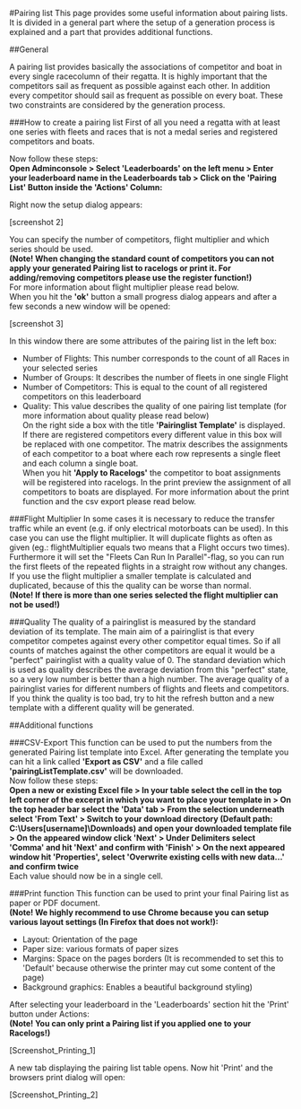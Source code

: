 #Pairing list
This page provides some useful information about pairing lists. It is divided in a general part where the setup of a generation process is explained and a part that provides additional functions.

##General

A pairing list provides basically the associations of competitor and boat in every single racecolumn of their regatta. 
It is highly important that the competitors sail as frequent as possible against each other. In addition every competitor should sail as frequent as possible on every boat. These two constraints are considered by the generation process. 

###How to create a pairing list 
First of all you need a regatta with at least one series with fleets and races that is not a medal series and registered competitors and boats.  

Now follow these steps:  
**Open Adminconsole > Select 'Leaderboards' on the left menu > Enter your leaderboard name in the Leaderboards tab > Click on the 'Pairing List' Button inside the 'Actions' Column:**  



Right now the setup dialog appears:

[screenshot 2]

You can specify the number of competitors, flight multiplier and which series should be used.  
**(Note! When changing the standard count of competitors you can not apply your generated Pairing list to racelogs or print it. For adding/removing competitors please use the register function!)**  
For more information about flight multiplier please read below.  
When you hit the **'ok'** button a small progress dialog appears and after a few seconds a new window will be opened:

[screenshot 3]

In this window there are some attributes of the pairing list in the left box:  
* Number of Flights: This number corresponds to the count of all Races in your selected series  
* Number of Groups: It describes the number of fleets in one single Flight  
* Number of Competitors: This is equal to the count of all registered competitors on this leaderboard  
* Quality: This value describes the quality of one pairing list template (for more information about quality please read below)  
On the right side a box with the title **'Pairinglist Template'** is displayed. If there are registered competitors every different value in this box will be replaced with one competitor. The matrix describes the assignments of each competitor to a boat where each row represents a single fleet and each column a single boat.  
When you hit **'Apply to Racelogs'** the competitor to boat assignments will be registered into racelogs. In the print preview the assignment of all competitors to boats are displayed. For more information about the print function and the csv export please read below.

###Flight Multiplier
In some cases it is necessary to reduce the transfer traffic while an event (e.g. if only electrical motorboats can be used). In this case you can use the flight multiplier. It will duplicate flights as often as given (eg.: flightMultiplier equals two means that a Flight occurs two times). Furthermore it will set the "Fleets Can Run In Parallel"-flag, so you can run the first fleets of the repeated flights in a straight row without any changes. If you use the flight multiplier a smaller template is calculated and duplicated, because of this the quality can be worse than normal.   
**(Note! If there is more than one series selected the flight multiplier can not be used!)**

###Quality
The quality of a pairinglist is measured by the standard deviation of its template. The main aim of a pairinglist is that every competitor competes against every other competitor equal times. So if all counts of matches against the other competitors are equal it would be a "perfect" pairinglist with a quality value of 0. The standard deviation which is used as quality describes the average deviation from this "perfect" state, so a very low number is better than a high number. The average quality of a pairinglist varies for different numbers of flights and fleets and competitors. If you think the quality is too bad, try to hit the refresh button and a new template with a different quality will be generated. 

##Additional functions

###CSV-Export
This function can be used to put the numbers from the generated Pairing list template into Excel. After generating the template you can hit a link called **'Export as CSV'** and a file called **'pairingListTemplate.csv'** will be downloaded.  
Now follow these steps:  
**Open a new or existing Excel file > In your table select the cell in the top left corner of the excerpt in which you want to place your template in > On the top header bar select the 'Data' tab > From the selection underneath select 'From Text' > Switch to your download directory (Default path: C:\Users\[username]\Downloads) and open your downloaded template file > On the appeared window click 'Next' > Under Delimiters select 'Comma' and hit 'Next' and confirm with 'Finish' > On the next appeared window hit 'Properties', select 'Overwrite existing cells with new data...' and confirm twice**  
Each value should now be in a single cell.

###Print function
This function can be used to print your final Pairing list as paper or PDF document.  
**(Note! We highly recommend to use Chrome because you can setup various layout settings (In Firefox that does not work!):**  
* Layout: Orientation of the page  
* Paper size: various formats of paper sizes  
* Margins: Space on the pages borders (It is recommended to set this to 'Default' because otherwise the printer may cut some content of the page)  
* Background graphics: Enables a beautiful background styling)  

After selecting your leaderboard in the 'Leaderboards' section hit the 'Print' button under Actions:  
**(Note! You can only print a Pairing list if you applied one to your Racelogs!)**

[Screenshot_Printing_1]

A new tab displaying the pairing list table opens. Now hit 'Print' and the browsers print dialog will open:  

[Screenshot_Printing_2]



